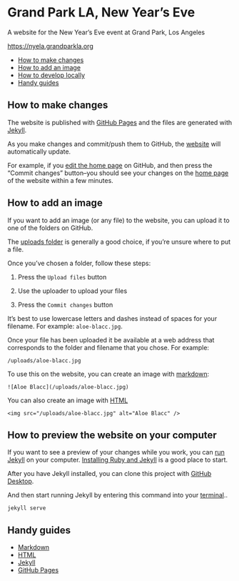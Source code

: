 # Grand Park LA, New Year’s Eve

A website for the New Year’s Eve event at Grand Park, Los Angeles

https://nyela.grandparkla.org

* [How to make changes](#how-to-make-changes)
* [How to add an image](#how-to-add-an-image)
* [How to develop locally](#how-to-develop-locally)
* [Handy guides](#handy-guides)

## How to make changes

The website is published with [GitHub Pages](https://pages.github.com) and the files are generated with [Jekyll](https://jekyllrb.com).

As you make changes and commit/push them to GitHub, the [website](https://nyela.grandparkla.org) will automatically update.

For example, if you [edit the home page](https://github.com/grandparkla/nyela/edit/master/index.markdown) on GitHub, and then press the “Commit changes” button–you should see your changes on the [home page](https://https://nyela.grandparkla.org) of the website within a few minutes.

## How to add an image

If you want to add an image (or any file) to the website, you can upload it to one of the folders on GitHub.

The [uploads folder](https://github.com/grandparkla/nyela/tree/master/_uploads) is generally a good choice, if you’re unsure where to put a file.

Once you’ve chosen a folder, follow these steps:

1. Press the `Upload files` button

2. Use the uploader to upload your files

3. Press the `Commit changes` button

It’s best to use lowercase letters and dashes instead of spaces for your filename. For example: `aloe-blacc.jpg`.

Once your file has been uploaded it be available at a web address that corresponds to the folder and filename that you chose. For example:

```
/uploads/aloe-blacc.jpg
```

To use this on the website, you can create an image with [markdown](https://guides.github.com/features/mastering-markdown/):

```
![Aloe Blacc](/uploads/aloe-blacc.jpg)
```

You can also create an image with [HTML](https://developer.mozilla.org/en-US/docs/Learn/HTML/Multimedia_and_embedding/Images_in_HTML)

```
<img src="/uploads/aloe-blacc.jpg" alt="Aloe Blacc" />
```

## How to preview the website on your computer

If you want to see a preview of your changes while you work, you can [run Jekyll](https://jekyllrb.com) on your computer. [Installing Ruby and Jekyll](https://jekyllrb.com/docs/installation/) is a good place to start.

After you have Jekyll installed, you can clone this project with [GitHub Desktop](https://desktop.github.com).

And then start running Jekyll by entering this command into your [terminal](https://en.wikipedia.org/wiki/Terminal)..

```
jekyll serve
```

## Handy guides

* [Markdown](https://guides.github.com/features/mastering-markdown/)
* [HTML](https://developer.mozilla.org/en-US/docs/Web/HTML)
* [Jekyll](https://jekyllrb.com/docs/home/)
* [GitHub Pages](https://pages.github.com)

